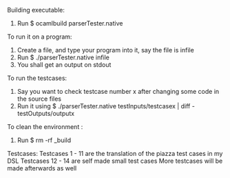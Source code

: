 Building executable:
1) Run $ ocamlbuild parserTester.native

To run it on a program:
1) Create a file, and type your program into it, say the file is infile
2) Run $ ./parserTester.native infile
3) You shall get an output on stdout

To run the testcases:
1) Say you want to check testcase number x after changing some code in the source files
2) Run it using $ ./parserTester.native testInputs/testcasex | diff - testOutputs/outputx

To clean the environment :
1) Run $ rm -rf _build

Testcases:
Testcases 1 - 11 are the translation of the piazza test cases in my DSL
Testcases 12 - 14 are self made small test cases
More testcases will be made afterwards as well
